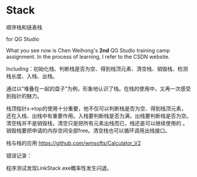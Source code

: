 # Stack

顺序栈和链表栈 

for QG Studio

What you see now is Chen Weihong's **2nd** QG Studio training camp assignment. In the process of learning, I refer to the CSDN website.

Including：初始化栈、判断栈是否为空、得到栈顶元素、清空栈、销毁栈、检测栈长度、入栈、出栈。

通过以“堆叠在一起的盘子”为例，形象地认识了栈。在栈的使用中，又再一次感受到指针的魅力。

栈顶指针s->top的使用十分重要，他不仅可以判断栈是否为空、得到栈顶元素，还在入栈、出栈中有重要作用。入栈要判断栈是否为满，出栈要判断栈是否为空。清空栈并不是销毁栈，清空只是把所有元素出栈而已，栈还是可以继续使用的 。销毁栈要把申请的内存空间全部free。清空栈也可以循环调用出栈接口。

栈与栈的应用 https://github.com/wmsofts/Calculator_V2



错误记录：

程序测试发现LinkStack.exe概率性发生闪退。

